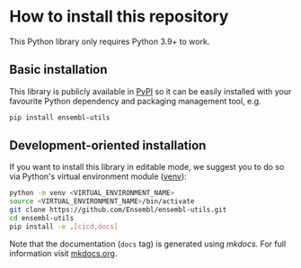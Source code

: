 # How to install this repository

This Python library only requires Python 3.9+ to work.

## Basic installation

This library is publicly available in [PyPI](https://pypi.org/project/ensembl-utils/) so it can be easily installed with your favourite Python dependency and packaging management tool, e.g.
```bash
pip install ensembl-utils
```

## Development-oriented installation

If you want to install this library in editable mode, we suggest you to do so via Python's virtual environment module ([venv](https://docs.python.org/3/library/venv.html)):
```bash
python -m venv <VIRTUAL_ENVIRONMENT_NAME>
source <VIRTUAL_ENVIRONMENT_NAME>/bin/activate
git clone https://github.com/Ensembl/ensembl-utils.git
cd ensembl-utils
pip install -e .[cicd,docs]
```

Note that the documentation (`docs` tag) is generated using _mkdocs_. For full information visit [mkdocs.org](https://www.mkdocs.org).
